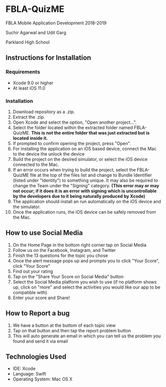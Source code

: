 # FBLA-QuizME
FBLA Mobile Application Development 2018-2019 

Suchir Agarwal and Udit Garg

Parkland High School
## Instructions for Installation
### Requirements
* Xcode 9.0 or higher
* At least iOS 11.0
### Installation
1. Download repository as a .zip.
1. Extract the .zip.
1. Open Xcode and select the option, "Open another project...".
1. Select the folder located within the extracted folder named FBLA-QuizME. **This is not the entire folder that was just extracted but is located inside it.**
1. If prompted to confirm opening the project, press "Open".
1. For installing the application on an iOS based device, connect the Mac to the device the unlock the device
1. Build the project on the desired simulator, or select the iOS device connected to the Mac. 
1. If an error occurs when trying to build the project, select the FBLA-QuizME file at the top of the files list and change to Bundle Identifier (listed under "Identity") to something unique. It may also be required to change the Team under the "Signing" category. **(This error may or may not occur; if it does it is an error with signing which is uncontrollable by the developers due to it being naturally produced by Xcode)**
1. The application should install an run automatically on the iOS device and the simulator.
1. Once the application runs, the iOS device can be safely removed from the Mac.

## How to use Social Media 
1. On the Home Page in the bottom right corner tap on Social Media
1. Follow us on the Facebook, Instagram, and Twitter
1. Finish the 13 questions for the topic you chose
1. Once the alert message pops up and prompts you to click "Your Score", click "Your Score"
1. Find out your rating
1. Tap on the "Share Your Score on Social Media" button 
1. Select the Social Media platform you wish to use (if no platform shows up, click on "more" and select the activities you would like our app to be compatible with)
1. Enter your score and Share!

## How to Report a bug 
1. We have a button at the buttom of each topic view
1. Tap on that button and then tap the report problem button
1. This will auto generate an email in which you can tell us the problem you found and send it via email

## Technologies Used
* IDE: Xcode
* Language: Swift
* Operating System: Mac OS X



